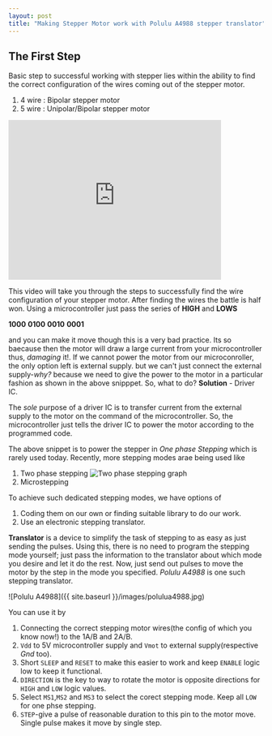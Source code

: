 ```yaml
---
layout: post
title: "Making Stepper Motor work with Polulu A4988 stepper translator"
---
```


## The First Step
Basic step to successful working with stepper lies within the ability to find the correct configuration of the wires coming out of the stepper
motor.

1. 4 wire : Bipolar stepper motor
2. 5 wire : Unipolar/Bipolar stepper motor

<iframe width="420" height="315" src="https://www.youtube.com/embed/fTtwWJZlGt4" frameborder="0" allowfullscreen></iframe>

This video will take you through the steps to successfully find the wire configuration of your stepper motor. After finding the wires
the battle is half won. Using a microcontroller just pass the series of **HIGH** and **LOWS**

 **1000**
 **0100**
 **0010**
 **0001**

and you can make it move though this is a very bad practice. Its so baecause then the motor will draw a large current from your microcontroller
thus, _damaging_ it!. If we cannot power the motor from our microconroller, the only option left is external supply. but we can't just connect
the external supply-_why?_ because we need to give the power to the motor in a particular fashion as shown in the above snipppet. So, what to do?
**Solution** - Driver IC.

The _sole_ purpose of a driver IC is to transfer current from the external supply to the motor on the command of the microcontroller. So, the microcontroller just tells the driver IC to power the motor according to the programmed code.

The above snippet is to power the stepper in _One phase Stepping_ which is rarely used today. Recently, more stepping modes arae being used like

1. Two phase stepping
![Two phase stepping graph]({{site.baseurl}}/images/twophaseStepping.gif)
2. Microstepping

To achieve such dedicated stepping modes, we have options of 

1. Coding them on our own or finding suitable library to do our work.
2. Use an electronic stepping translator.

**Translator** is a device to simplify the task of stepping to as easy as just sending the pulses. Using this, there is no need to program the
stepping mode yourself; just pass the information to the translator about which mode you desire and let it do the rest. Now, just send out pulses to move the motor by the step in the mode you specified. _Polulu A4988_ is one such stepping translator.

![Polulu A4988]({{ site.baseurl }}/images/polulua4988.jpg)

You can use it by 

1. Connecting the correct stepping motor wires(the config of which you know now!) to the 1A/B and 2A/B.
2. `Vdd` to 5V microcontroller supply and `Vmot` to external supply(respective _Gnd_ too).
3. Short `SLEEP` and `RESET` to make this easier to work and keep `ENABLE` logic low to keep it functional.
4. `DIRECTION` is the key to way to rotate the motor is opposite directions for `HIGH` and `LOW` logic values.
5. Select `MS1`,`MS2` and `MS3` to select the corect stepping mode. Keep all `LOW` for one phse stepping.
6. `STEP`-give a pulse of reasonable duration to this pin to the motor move. Single pulse makes it move by single step.

